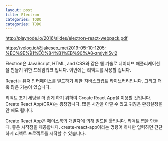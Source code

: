 ```yaml
---
layout: post
title: Electron
categories: TODO
categories: TODO
---
```



http://playnode.io/2016/slides/electron-react-webpack.pdf

https://velog.io/@jakeseo_me/2019-05-10-1205-%EC%9E%91%EC%84%B1%EB%90%A8-zmjvhi5yl2

Electron은 JavaScript, HTML, and CSS와 같은 웹 기술로 네이티브 애플리케이션을 만들기 위한 프레임워크 입니다. 이번에는 리액트를 사용할 겁니다.

React는 유저 인터페이스를 빌드하기 위한 자바스크립트 라이브러리입니다. 그리고 더욱 많은 기능이 있습니다.

리액트 초기 세팅을 더 쉽게 하기 위하여 Create React App을 이용할 것입니다. Create React App(CRA)는 굉장합니다. 많은 시간을 아낄 수 있고 귀찮은 환경설정을 안 해도 됩니다.

Create React App은 페이스북의 개발자에 의해 빌드된 툴입니다. 리액트 앱을 만들 때, 좋은 시작점을 제공합니다. create-react-app이라는 명령어 하나만 입력하면 간단하게 리액트 프로젝트를 시작할 수 있습니다.



